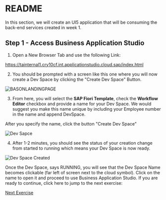 # README
In this section, we will create an UI5 application that will be consuming the back-end services created in week 1. 

## Step 1 - Access Business Application Studio

1. Open a New Browser Tab and use the following Link:

https://tainternal1.cry10cf.int.applicationstudio.cloud.sap/index.html

2. You should be prompted with a screen like this one where you will now create a Dev Space by clicking the "Create Dev Space" Button.

![BASONLANDINGPAGE](Readme/Images/1.TALandingBAS1.png)

3. From here, you will select the **SAP Fiori Template**, check the **Workflow Editor** checkbox and provide a name for your Dev Space. We would suggest you make this name unique by including your Employee number in the name and append DevSpace. 

After you specify the name, click the button "Create Dev Space"

![Dev Sapce](Readme/Images/2.NewDevSpace.png)

4. After 1-2 minutes, you should see the status of your creation change from started to running which means your Dev Space is now ready.

![Dev Space Created](Readme/Images/3.FioriSpaceRunning.png)

Once the Dev Space, says RUNNING, you will see that the Dev Space Name becomes clickable (far left of screen next to the cloud symbol). Click on the name to open it and proceed to use Business Application Studio. If you are ready to continue, click here to jump to the next exercise:

[Next Exercise](Part%201%20-%20Create%20Worklist%20Application.md)
